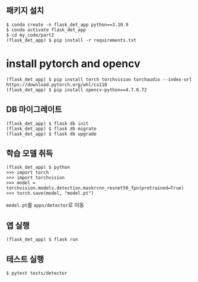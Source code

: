 ## 패키지 설치

```
$ conda create -n flask_det_app python==3.10.9
$ conda activate flask_det_app
$ cd my_code/part2
(flask_det_app) $ pip install -r requirements.txt
```

# install pytorch and opencv
```commandline
(flask_det_app) $ pip install torch torchvision torchaudio --index-url https://download.pytorch.org/whl/cu118
(flask_det_app) $ pip install opencv-python==4.7.0.72
```

## DB 마이그레이트

```
(flask_det_app) $ flask db init
(flask_det_app) $ flask db migrate
(flask_det_app) $ flask db upgrade
```

## 학습 모델 취득

```
(flask_det_app) $ python
>>> import torch
>>> import torchvision
>>> model = torchvision.models.detection.maskrcnn_resnet50_fpn(pretrained=True)
>>> torch.save(model, "model.pt")
```

`model.pt`를 `apps/detector`로 이동

## 앱 실행

```
(flask_det_app) $ flask run
```

## 테스트 실행

```
$ pytest tests/detector
```

